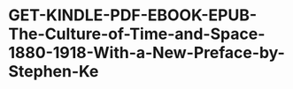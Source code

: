 # GET-KINDLE-PDF-EBOOK-EPUB-The-Culture-of-Time-and-Space-1880-1918-With-a-New-Preface-by-Stephen-Ke
